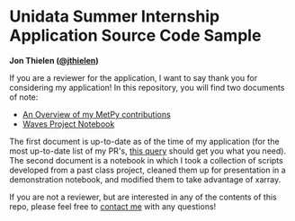 Unidata Summer Internship Application Source Code Sample
========================================================

**Jon Thielen ([@jthielen](https://github.com/jthielen))**

If you are a reviewer for the application, I want to say thank you for considering my application! In this repository, you will find two documents of note:

- [An Overview of my MetPy contributions](metpy_contributions.md)
- [Waves Project Notebook](synoptic_examples.ipynb)

The first document is up-to-date as of the time of my application (for the most up-to-date list of my PR's, [this query](https://github.com/Unidata/MetPy/pulls?q=is%3Apr+author%3Ajthielen) should get you what you need). The second document is a notebook in which I took a collection of scripts developed from a past class project, cleaned them up for presentation in a demonstration notebook, and modified them to take advantage of xarray.

If you are not a reviewer, but are interested in any of the contents of this repo, please feel free to [contact me](https://github.com/jthielen) with any questions!